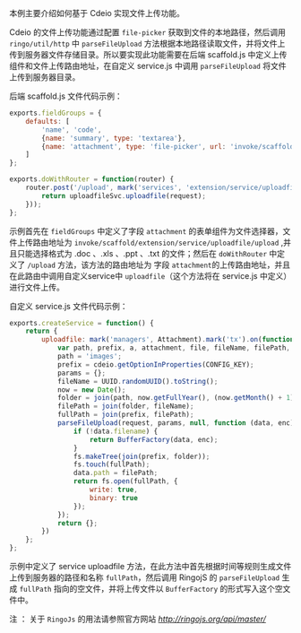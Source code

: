 本例主要介绍如何基于 Cdeio 实现文件上传功能。

 Cdeio 的文件上传功能通过配置 `file-picker` 获取到文件的本地路径，然后调用 `ringo/util/http` 中 `parseFileUpload` 方法根据本地路径读取文件，并将文件上传到服务器文件存储目录。所以要实现此功能需要在后端 scaffold.js 中定义上传组件和文件上传路由地址，在自定义 service.js 中调用 `parseFileUpload` 将文件上传到服务器目录。

后端 scaffold.js 文件代码示例：
```javascript
exports.fieldGroups = {
    defaults: [
        'name', 'code',
        {name: 'summary', type: 'textarea'},
        {name: 'attachment', type: 'file-picker', url: 'invoke/scaffold/extension/service/uploadfile/upload', acceptFileTypes: "(\\.|\\/)(doc|xls|ppt|txt)$"}
    ]
};

exports.doWithRouter = function(router) {
    router.post('/upload', mark('services', 'extension/service/uploadfile').on(function (uploadfileSvc, request) {
        return uploadfileSvc.uploadfile(request);
    }));
};
```
示例首先在 `fieldGroups` 中定义了字段 `attachment` 的表单组件为文件选择器，文件上传路由地址为 `invoke/scaffold/extension/service/uploadfile/upload` ,并且只能选择格式为 .doc 、.xls 、.ppt 、.txt 的文件；然后在 `doWithRouter` 中定义了 `/upload` 方法，该方法的路由地址为 字段 `attachment`的上传路由地址，并且在此路由中调用自定义service中 `uploadfile`（这个方法将在 service.js 中定义） 进行文件上传。

自定义 service.js 文件代码示例：
```javascript
exports.createService = function() {
    return {
        uploadfile: mark('managers', Attachment).mark('tx').on(function (attachmentMgr, request) {
            var path, prefix, a, attachment, file, fileName, filePath, folder, fullPath, now, params, storeFile;
            path = 'images';
            prefix = cdeio.getOptionInProperties(CONFIG_KEY);
            params = {};
            fileName = UUID.randomUUID().toString();
            now = new Date();
            folder = join(path, now.getFullYear(), (now.getMonth() + 1) + '-' + now.getDate());
            filePath = join(folder, fileName);
            fullPath = join(prefix, filePath);
            parseFileUpload(request, params, null, function (data, enc) {
                if (!data.filename) {
                    return BufferFactory(data, enc);
                }
                fs.makeTree(join(prefix, folder));
                fs.touch(fullPath);
                data.path = filePath;
                return fs.open(fullPath, {
                    write: true,
                    binary: true
                });
            });
            return {};
        })
    };
};
```
示例中定义了 service uploadfile 方法，在此方法中首先根据时间等规则生成文件上传到服务器的路径和名称 `fullPath`，然后调用 RingojS 的 `parseFileUpload` 生成 `fullPath` 指向的空文件，并将上传文件以 `BufferFactory` 的形式写入这个空文件中。

<span class="badge badge-warning">注</span>&nbsp;： 关于 `RingoJs` 的用法请参照官方网站 _http://ringojs.org/api/master/_
